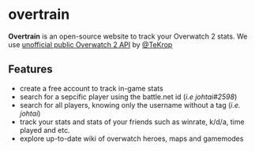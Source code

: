 # overtrain
**Overtrain** is an open-source website to track your Overwatch 2 stats. We use [unofficial public Overwatch 2 API](https://overfast-api.tekrop.fr/) by [@TeKrop](https://github.com/TeKrop/)

## Features
- create a free account to track in-game stats
- search for a sepcific player using the battle.net id (*i.e johtai#2598*)
- search for all players, knowing only the username without a tag (*i.e. johtai*)
- track your stats and stats of your friends such as winrate, k/d/a, time played and etc.
- explore up-to-date wiki of overwatch heroes, maps and gamemodes
